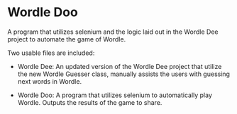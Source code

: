 # Wordle Doo
 
A program that utilizes selenium and the logic laid out in the Wordle Dee project to automate the game of Wordle.

Two usable files are included:

- Wordle Dee: An updated version of the Wordle Dee project that utilize the new Wordle Guesser class, manually assists the users with guessing next words in Wordle.


- Wordle Doo: A program that utilizes selenium to automatically play Wordle. Outputs the results of the game to share.